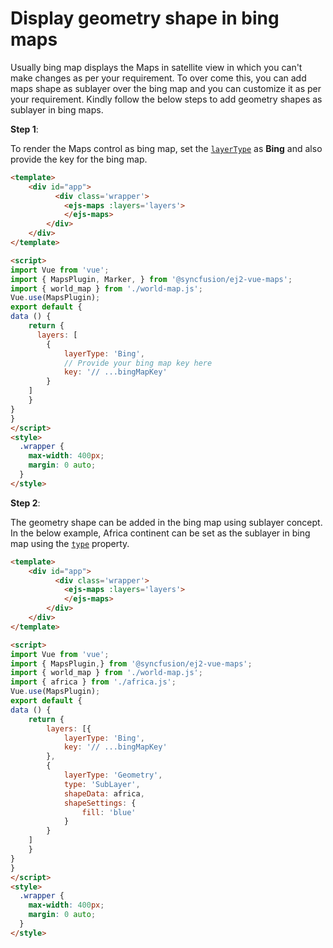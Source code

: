 # Display geometry shape in bing maps

Usually bing map displays the Maps in satellite view in which you can't make changes as per your requirement. To over come this, you can add maps shape as sublayer over the bing map and you can customize it as per your requirement. Kindly follow the below steps to add geometry shapes as sublayer in bing maps.

**Step 1**:

To render the Maps control as bing map, set the [`layerType`](../api/maps/layerSettingsModel/#layertype) as **Bing** and also provide the key for the bing map.

```html
<template>
    <div id="app">
          <div class='wrapper'>
            <ejs-maps :layers='layers'>
            </ejs-maps>
        </div>
    </div>
</template>

<script>
import Vue from 'vue';
import { MapsPlugin, Marker, } from '@syncfusion/ej2-vue-maps';
import { world_map } from './world-map.js';
Vue.use(MapsPlugin);
export default {
data () {
    return {
      layers: [
        {
            layerType: 'Bing',
            // Provide your bing map key here
            key: '// ...bingMapKey'
        }
    ]
    }
}
}
</script>
<style>
  .wrapper {
    max-width: 400px;
    margin: 0 auto;
  }
</style>
```

**Step 2**:

The geometry shape can be added in the bing map using sublayer concept. In the below example, Africa continent can be set as the sublayer in bing map using the [`type`](../api/maps/layerSettingsModel/#type) property.

```html
<template>
    <div id="app">
          <div class='wrapper'>
            <ejs-maps :layers='layers'>
            </ejs-maps>
        </div>
    </div>
</template>

<script>
import Vue from 'vue';
import { MapsPlugin,} from '@syncfusion/ej2-vue-maps';
import { world_map } from './world-map.js';
import { africa } from './africa.js';
Vue.use(MapsPlugin);
export default {
data () {
    return {
        layers: [{
            layerType: 'Bing',
            key: '// ...bingMapKey'
        },
        {
            layerType: 'Geometry',
            type: 'SubLayer',
            shapeData: africa,
            shapeSettings: {
                fill: 'blue'
            }
        }
    ]
    }
}
}
</script>
<style>
  .wrapper {
    max-width: 400px;
    margin: 0 auto;
  }
</style>
```